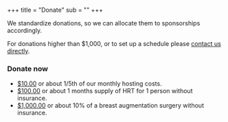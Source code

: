 +++
title = "Donate"
sub = ""
+++

We standardize donations, so we can allocate them to sponsorships accordingly. 

For donations higher than $1,000, or to set up a schedule please [contact us directly](/contact).

### Donate now

 - [$10.00](/donate-10) or about 1/5th of our monthly hosting costs.
 - [$100.00](/donate-100) or about 1 months supply of HRT for 1 person without insurance.
 - [$1,000.00](/donate-1000) or about 10% of a breast augmentation surgery without insurance.
